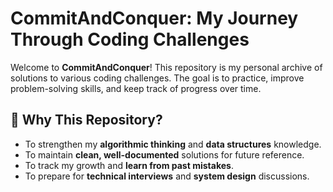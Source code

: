 ﻿# CommitAndConquer: My Journey Through Coding Challenges

Welcome to **CommitAndConquer**! This repository is my personal archive of solutions to various coding challenges. The goal is to practice, improve problem-solving skills, and keep track of progress over time.

## 📌 Why This Repository?
- To strengthen my **algorithmic thinking** and **data structures** knowledge.
- To maintain **clean, well-documented** solutions for future reference.
- To track my growth and **learn from past mistakes**.
- To prepare for **technical interviews** and **system design** discussions.


